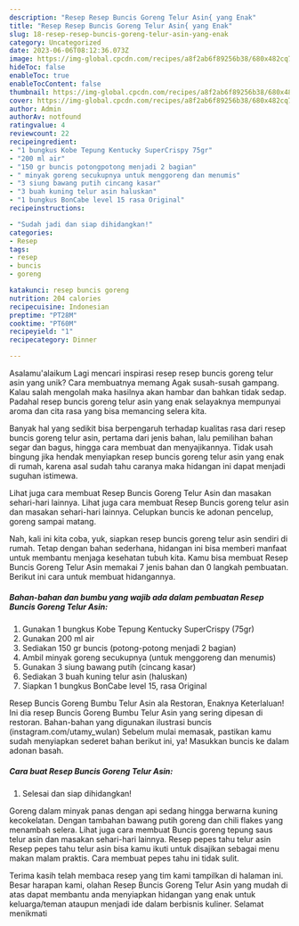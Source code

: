 ```yaml
---
description: "Resep Resep Buncis Goreng Telur Asin{ yang Enak"
title: "Resep Resep Buncis Goreng Telur Asin{ yang Enak"
slug: 18-resep-resep-buncis-goreng-telur-asin-yang-enak
category: Uncategorized
date: 2023-06-06T08:12:36.073Z
image: https://img-global.cpcdn.com/recipes/a8f2ab6f89256b38/680x482cq70/resep-buncis-goreng-telur-asin-foto-resep-utama.jpg
hideToc: false
enableToc: true
enableTocContent: false
thumbnail: https://img-global.cpcdn.com/recipes/a8f2ab6f89256b38/680x482cq70/resep-buncis-goreng-telur-asin-foto-resep-utama.jpg
cover: https://img-global.cpcdn.com/recipes/a8f2ab6f89256b38/680x482cq70/resep-buncis-goreng-telur-asin-foto-resep-utama.jpg
author: Admin
authorAv: notfound
ratingvalue: 4
reviewcount: 22
recipeingredient:
- "1 bungkus Kobe Tepung Kentucky SuperCrispy 75gr"
- "200 ml air"
- "150 gr buncis potongpotong menjadi 2 bagian"
- " minyak goreng secukupnya untuk menggoreng dan menumis"
- "3 siung bawang putih cincang kasar"
- "3 buah kuning telur asin haluskan"
- "1 bungkus BonCabe level 15 rasa Original"
recipeinstructions:

- "Sudah jadi dan siap dihidangkan!"
categories:
- Resep
tags:
- resep
- buncis
- goreng

katakunci: resep buncis goreng 
nutrition: 204 calories
recipecuisine: Indonesian
preptime: "PT28M"
cooktime: "PT60M"
recipeyield: "1"
recipecategory: Dinner

---
```



Asalamu'alaikum Lagi mencari inspirasi resep resep buncis goreng telur asin yang unik? Cara membuatnya memang Agak susah-susah gampang. Kalau salah mengolah maka hasilnya akan hambar dan bahkan tidak sedap. Padahal resep buncis goreng telur asin yang enak selayaknya mempunyai aroma dan cita rasa yang bisa memancing selera kita.


Banyak hal yang sedikit bisa berpengaruh terhadap kualitas rasa dari resep buncis goreng telur asin, pertama dari jenis bahan, lalu pemilihan bahan segar dan bagus, hingga cara membuat dan menyajikannya. Tidak usah bingung jika hendak menyiapkan resep buncis goreng telur asin yang enak di rumah, karena asal sudah tahu caranya maka hidangan ini dapat menjadi suguhan istimewa.

Lihat juga cara membuat Resep Buncis Goreng Telur Asin dan masakan sehari-hari lainnya. Lihat juga cara membuat Resep Buncis goreng telur asin dan masakan sehari-hari lainnya. Celupkan buncis ke adonan pencelup, goreng sampai matang.


Nah, kali ini kita coba, yuk, siapkan resep buncis goreng telur asin sendiri di rumah. Tetap dengan bahan sederhana, hidangan ini bisa memberi manfaat untuk membantu menjaga kesehatan tubuh kita. Kamu bisa membuat Resep Buncis Goreng Telur Asin memakai 7 jenis bahan dan 0 langkah pembuatan. Berikut ini cara untuk membuat hidangannya.

<!--inarticleads1-->

##### Bahan-bahan dan bumbu yang wajib ada dalam pembuatan Resep Buncis Goreng Telur Asin:

1. Gunakan 1 bungkus Kobe Tepung Kentucky SuperCrispy (75gr)
1. Gunakan 200 ml air
1. Sediakan 150 gr buncis (potong-potong menjadi 2 bagian)
1. Ambil  minyak goreng secukupnya (untuk menggoreng dan menumis)
1. Gunakan 3 siung bawang putih (cincang kasar)
1. Sediakan 3 buah kuning telur asin (haluskan)
1. Siapkan 1 bungkus BonCabe level 15, rasa Original


Resep Buncis Goreng Bumbu Telur Asin ala Restoran, Enaknya Keterlaluan! Ini dia resep Buncis Goreng Bumbu Telur Asin yang sering dipesan di restoran. Bahan-bahan yang digunakan ilustrasi buncis (instagram.com/utamy_wulan) Sebelum mulai memasak, pastikan kamu sudah menyiapkan sederet bahan berikut ini, ya! Masukkan buncis ke dalam adonan basah. 

<!--inarticleads2-->

##### Cara buat Resep Buncis Goreng Telur Asin:


1. Selesai dan siap dihidangkan!

Goreng dalam minyak panas dengan api sedang hingga berwarna kuning kecokelatan. Dengan tambahan bawang putih goreng dan chili flakes yang menambah selera. Lihat juga cara membuat Buncis goreng tepung saus telur asin dan masakan sehari-hari lainnya. Resep pepes tahu telur asin Resep pepes tahu telur asin bisa kamu ikuti untuk disajikan sebagai menu makan malam praktis. Cara membuat pepes tahu ini tidak sulit. 

Terima kasih telah membaca resep yang tim kami tampilkan di halaman ini. Besar harapan kami, olahan Resep Buncis Goreng Telur Asin yang mudah di atas dapat membantu anda menyiapkan hidangan yang enak untuk keluarga/teman ataupun menjadi ide dalam berbisnis kuliner. Selamat menikmati
